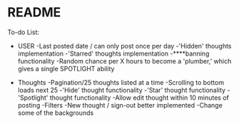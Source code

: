 # README

To-do List:

* USER
-Last posted date / can only post once per day
-'Hidden' thoughts implementation
-'Starred' thoughts implementation
-****banning functionality
-Random chance per X hours to become a 'plumber,' which gives a single SPOTLIGHT ability

* Thoughts
-Pagination/25 thoughts listed at a time
-Scrolling to bottom loads next 25
-'Hide' thought functionality
-'Star' thought functionality
-'Spotlight' thought functionality
-Allow edit thought within 10 minutes of posting
-Filters
-New thought / sign-out better implemented
-Change some of the backgrounds
